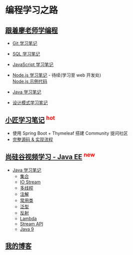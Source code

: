 # 编程学习之路

## [跟着廖老师学编程](https://www.liaoxuefeng.com/)

- [Git 学习笔记](/Git/git_study_notes.md)
- [SQL 学习笔记](/SQL/sql_study_notes.md)
- [JavaScript 学习笔记](/JavaScript/javascript_study_notes.md)
- [Node.js 学习笔记](/Node.js/node_study_notes.md) - 待续(学习至 web 开发处)  
  [Node.js 示例代码](/Node.js/sample_code)

- [Java 学习笔记](/Java/java_study_notes.md)
- [设计模式学习笔记](/Java/GOF23.md)

## [小匠学习笔记](https://www.bilibili.com/video/BV1r4411r7au) <sup style="color:red">hot</sup>

 - 使用 Spring Boot + Thymeleaf 搭建 Community 提问社区
 - [完整源码 & 实现流程](https://github.com/v-tawe/community)

## [尚硅谷视频学习 - Java EE](https://www.bilibili.com/video/BV1zE41197bw) <sup style="color:red">new</sup>

- [Java 学习笔记](/JavaEE/)
    - [集合](/JavaEE/JavaSenior/Java1-Collection.md)
    - [IO Stream](/JavaEE/JavaSenior/Java1-IOStream.md)
    - [多线程](/JavaEE/JavaSenior/Java1-Thread.md)
    - [注解](/JavaEE/JavaSenior/Java5-Annotation.md)
    - [常用类](/JavaEE/JavaSenior/Java5-CommonClass.md)
    - [泛型](/JavaEE/JavaSenior/Java5-Generic.md)
    - [反射](/JavaEE/JavaSenior/Java1-Reflect.md)
    - [Lambda](/JavaEE/JavaSenior/Java1-Lambda.md)
    - [Stream API](/JavaEE/JavaSenior/Java1-Stream.md)
    - [Java 9](/JavaEE/JavaSenior/Java9.md)

## [我的博客](https://v-tawe.github.io/)